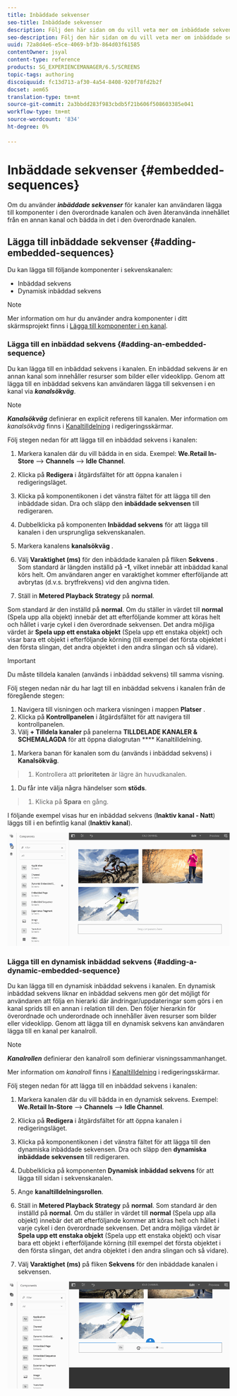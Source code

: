 ```yaml
---
title: Inbäddade sekvenser
seo-title: Inbäddade sekvenser
description: Följ den här sidan om du vill veta mer om inbäddade sekvenser för kanaler som gör att användaren kan lägga till komponenter i den överordnade kanalen och även återanvända innehållet från en annan kanal och bädda in det i den överordnade kanalen.
seo-description: Följ den här sidan om du vill veta mer om inbäddade sekvenser för kanaler som gör att användaren kan lägga till komponenter i den överordnade kanalen och även återanvända innehållet från en annan kanal och bädda in det i den överordnade kanalen.
uuid: 72a8d4e6-e5ce-4069-bf3b-864d03f61585
contentOwner: jsyal
content-type: reference
products: SG_EXPERIENCEMANAGER/6.5/SCREENS
topic-tags: authoring
discoiquuid: fc13d713-af30-4a54-8408-920f78fd2b2f
docset: aem65
translation-type: tm+mt
source-git-commit: 2a3bbdd283f983cbdb5f21b606f508603385e041
workflow-type: tm+mt
source-wordcount: '834'
ht-degree: 0%

---
```



# Inbäddade sekvenser {#embedded-sequences}

Om du använder ***inbäddade sekvenser*** för kanaler kan användaren lägga till komponenter i den överordnade kanalen och även återanvända innehållet från en annan kanal och bädda in det i den överordnade kanalen.

## Lägga till inbäddade sekvenser {#adding-embedded-sequences}

Du kan lägga till följande komponenter i sekvenskanalen:

* Inbäddad sekvens
* Dynamisk inbäddad sekvens

>[!NOTE]
>
>Mer information om hur du använder andra komponenter i ditt skärmsprojekt finns i [Lägga till komponenter i en kanal](adding-components-to-a-channel.md).

### Lägga till en inbäddad sekvens {#adding-an-embedded-sequence}

Du kan lägga till en inbäddad sekvens i kanalen. En inbäddad sekvens är en annan kanal som innehåller resurser som bilder eller videoklipp. Genom att lägga till en inbäddad sekvens kan användaren lägga till sekvensen i en kanal via ***kanalsökväg***.

>[!NOTE]
>***Kanalsökväg*** definierar en explicit referens till kanalen.
>Mer information om *kanalsökväg* finns i [Kanaltilldelning](channel-assignment.md) i redigeringsskärmar.

Följ stegen nedan för att lägga till en inbäddad sekvens i kanalen:

1. Markera kanalen där du vill bädda in en sida. Exempel: **We.Retail In-Store** —> **Channels** —> **Idle Channel**.

1. Klicka på **Redigera** i åtgärdsfältet för att öppna kanalen i redigeringsläget.
1. Klicka på komponentikonen i det vänstra fältet för att lägga till den inbäddade sidan. Dra och släpp den **inbäddade sekvensen** till redigeraren.
1. Dubbelklicka på komponenten **Inbäddad sekvens** för att lägga till kanalen i den ursprungliga sekvenskanalen.
1. Markera kanalens **kanalsökväg** .
1. Välj **Varaktighet (ms)** för den inbäddade kanalen på fliken **Sekvens** . Som standard är längden inställd på **-1**, vilket innebär att inbäddad kanal körs helt. Om användaren anger en varaktighet kommer efterföljande att avbrytas (d.v.s. brytfrekvens) vid den angivna tiden.

1. Ställ in **Metered Playback Strategy** på **normal**.

Som standard är den inställd på **normal**. Om du ställer in värdet till **normal** (Spela upp alla objekt) innebär det att efterföljande kommer att köras helt och hållet i varje cykel i den överordnade sekvensen. Det andra möjliga värdet är **Spela upp ett enstaka objekt** (Spela upp ett enstaka objekt) och visar bara ett objekt i efterföljande körning (till exempel det första objektet i den första slingan, det andra objektet i den andra slingan och så vidare).

>[!IMPORTANT]
>
>Du måste tilldela kanalen (används i inbäddad sekvens) till samma visning.
>
>Följ stegen nedan när du har lagt till en inbäddad sekvens i kanalen från de föregående stegen:
>
>1. Navigera till visningen och markera visningen i mappen **Platser** .
>1. Klicka på **Kontrollpanelen** i åtgärdsfältet för att navigera till kontrollpanelen.
>1. Välj **+ Tilldela kanaler** på panelerna **TILLDELADE KANALER &amp; SCHEMALAGDA** för att öppna dialogrutan **** Kanaltilldelning.

   >
   >
1. Markera banan för kanalen som du (används i inbäddad sekvens) i **Kanalsökväg**.
>1. Kontrollera att **prioriteten** är lägre än huvudkanalen.

   >
   >
1. Du får inte välja några händelser som **stöds**.
>1. Klicka på **Spara** en gång.

>



I följande exempel visas hur en inbäddad sekvens (**Inaktiv kanal - Natt**) läggs till i en befintlig kanal (**Inaktiv kanal**).

![new2](assets/new2.gif)

### Lägga till en dynamisk inbäddad sekvens {#adding-a-dynamic-embedded-sequence}

Du kan lägga till en dynamisk inbäddad sekvens i kanalen. En dynamisk inbäddad sekvens liknar en inbäddad sekvens men gör det möjligt för användaren att följa en hierarki där ändringar/uppdateringar som görs i en kanal sprids till en annan i relation till den. Den följer hierarkin för överordnade och underordnade och innehåller även resurser som bilder eller videoklipp. Genom att lägga till en dynamisk sekvens kan användaren lägga till en kanal per kanalroll.

>[!NOTE]
>
>***Kanalrollen*** definierar den kanalroll som definierar visningssammanhanget.
>
>Mer information om *kanalroll* finns i [Kanaltilldelning](channel-assignment.md) i redigeringsskärmar.

Följ stegen nedan för att lägga till en inbäddad sekvens i kanalen:

1. Markera kanalen där du vill bädda in en dynamisk sekvens. Exempel: **We.Retail In-Store** —> **Channels** —> **Idle Channel**.

1. Klicka på **Redigera** i åtgärdsfältet för att öppna kanalen i redigeringsläget.
1. Klicka på komponentikonen i det vänstra fältet för att lägga till den dynamiska inbäddade sekvensen. Dra och släpp den **dynamiska** **inbäddade sekvensen** till redigeraren.

1. Dubbelklicka på komponenten **Dynamisk** **inbäddad sekvens** för att lägga till sidan i sekvenskanalen.

1. Ange **kanaltilldelningsrollen**.
1. Ställ in **Metered Playback Strategy** på **normal**. Som standard är den inställd på **normal**. Om du ställer in värdet till **normal** (Spela upp alla objekt) innebär det att efterföljande kommer att köras helt och hållet i varje cykel i den överordnade sekvensen. Det andra möjliga värdet är **Spela upp ett enstaka objekt** (Spela upp ett enstaka objekt) och visar bara ett objekt i efterföljande körning (till exempel det första objektet i den första slingan, det andra objektet i den andra slingan och så vidare).

1. Välj **Varaktighet (ms)** på fliken **Sekvens** för den inbäddade kanalen i sekvensen.

![senaste](assets/latest.gif)

